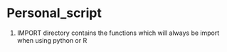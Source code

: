# Personal_script
 
1. IMPORT directory contains the functions which will always be import when using python or R